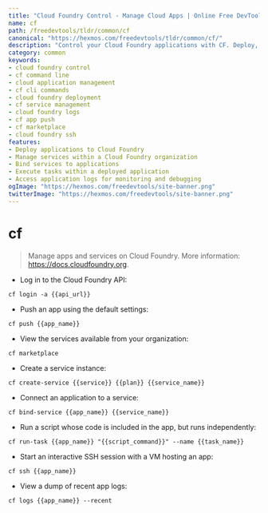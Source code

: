 ```yaml
---
title: "Cloud Foundry Control - Manage Cloud Apps | Online Free DevTools by Hexmos"
name: cf
path: /freedevtools/tldr/common/cf
canonical: "https://hexmos.com/freedevtools/tldr/common/cf/"
description: "Control your Cloud Foundry applications with CF. Deploy, manage services, and monitor logs instantly. Free online tool, no registration required."
category: common
keywords:
- cloud foundry control
- cf command line
- cloud application management
- cf cli commands
- cloud foundry deployment
- cf service management
- cloud foundry logs
- cf app push
- cf marketplace
- cloud foundry ssh
features:
- Deploy applications to Cloud Foundry
- Manage services within a Cloud Foundry organization
- Bind services to applications
- Execute tasks within a deployed application
- Access application logs for monitoring and debugging
ogImage: "https://hexmos.com/freedevtools/site-banner.png"
twitterImage: "https://hexmos.com/freedevtools/site-banner.png"
---
```


# cf

> Manage apps and services on Cloud Foundry.
> More information: <https://docs.cloudfoundry.org>.

- Log in to the Cloud Foundry API:

`cf login -a {{api_url}}`

- Push an app using the default settings:

`cf push {{app_name}}`

- View the services available from your organization:

`cf marketplace`

- Create a service instance:

`cf create-service {{service}} {{plan}} {{service_name}}`

- Connect an application to a service:

`cf bind-service {{app_name}} {{service_name}}`

- Run a script whose code is included in the app, but runs independently:

`cf run-task {{app_name}} "{{script_command}}" --name {{task_name}}`

- Start an interactive SSH session with a VM hosting an app:

`cf ssh {{app_name}}`

- View a dump of recent app logs:

`cf logs {{app_name}} --recent`
